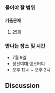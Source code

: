 ### 풀어야 할 범위

#### 기출문제

1. 25회

### 만나는 장소 및 시간

- 7월 9일
- 성신여대 랭스터디
- 오후 12시 ~ 오후 2시

## Discussion